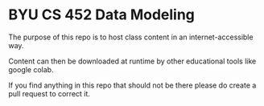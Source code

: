 # BYU CS 452 Data Modeling
The purpose of this repo is to host class content in an internet-accessible way. 

Content can then be downloaded at runtime by other educational tools like google colab.

If you find anything in this repo that should not be there please do create a pull request to correct it.

